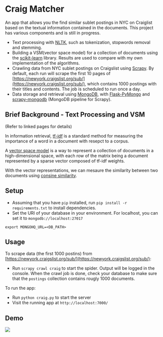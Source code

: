 # Craig Matcher

An app that allows you the find similar sublet postings in NYC on Craiglist based on the textual information contained in the documents. This project has various components and is still in progress.

* Text processing with [NLTK](http://www.nltk.org/), such as tokenization, stopwords removal and stemming.
* Building a VSM(vector space model) for a collection of documents using the [scikit-learn](http://scikit-learn.org/stable/index.html) library. Results are used to compare with my own implementation of the algorithms.
* Crawling data from NYC sublet postings on Craigslist using [Scrapy](http://doc.scrapy.org/en/latest/index.html). By default, each run will scrape the first 10 pages of [https://newyork.craigslist.org/sub/](https://newyork.craigslist.org/sub/), which contains 1000 postings with their titles and contents. The job is scheduled to run once a day.
* Data storage and retrieval using [MongoDB](http://www.mongodb.org/), with [Flask-PyMongo](http://flask-pymongo.readthedocs.org/en/latest/) and [scrapy-mongodb](http://sebdah.github.io/scrapy-mongodb/) (MongoDB pipeline for Scrapy).

## Brief Background - Text Processing and VSM

(Refer to linked pages for details)

In information retrieval, [tf-idf](http://en.wikipedia.org/wiki/Tf%E2%80%93idf) is a standard method for measuring the importance of a word in a document with resepct to a corpus. 

A [vector space model](http://en.wikipedia.org/wiki/Vector_space_model) is a way to represent a collection of documents in a high-dimensional space, with each row of the matrix being a document represented by a sparse vector composed of tf-idf weights.

With the vector representations, we can mesaure the similarity between two documents using [consine similarity](http://en.wikipedia.org/wiki/Cosine_similarity).

## Setup

* Assuming that you have `pip` installed, run `pip install -r requirements.txt` to install dependencies.
* Set the URI of your database in your environment. For localhost, you can set it to `mongodb://localhost:27017`

```
export MONGOHQ_URL=<DB_PATH> 
```

## Usage

To scrape data (the first 1000 postins) from [https://newyork.craigslist.org/sub/](https://newyork.craigslist.org/sub/):

* Run `scrapy crawl craig` to start the spider. Output will be logged in the console. When the crawl job is done, check your database to make sure that the `postings` collection contains rougly 1000 documents.

To run the app:

* Run `python craig.py` to start the server
* Visit the running app at `http://localhost:7000/`

## Demo
<img src="https://raw.githubusercontent.com/chena/text-proc-craig/master/craig.png">

